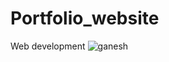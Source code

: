 # Portfolio_website
Web development
![ganesh](https://user-images.githubusercontent.com/92663360/202400170-a2f1d73b-a0e5-4910-8a43-507c50256b8b.png)
